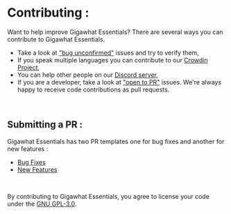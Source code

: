 # Contributing :

Want to help improve Gigawhat Essentials? There are several ways you can contribute to Gigawhat Essentials.

   - Take a look at <a href="https://github.com/Gigawhat-net/Gigawhat-Essentials/labels/bug%20unconfirmed">"bug unconfirmed"</a> issues and try to verify them,
   - If you speak multiple languages you can contribute to our <a href="https://crowdin.com/project/gigawhat-essentials">Crowdin Project</a>,
   - You can help other people on our <a href="https://discord.gg/rMq7GujUZJ">Discord server</a>,
   - If you are a developer, take a look at <a href="https://github.com/Gigawhat-net/Gigawhat-Essentials/labels/open%20to%20PR">"open to PR"</a> issues. We're always happy to receive code contributions as pull requests.

<br>

## Submitting a PR :
Gigawhat Essentials has two PR templates one for bug fixes and another for new features :

   - <a href="https://github.com/Gigawhat-net/Gigawhat-Essentials/blob/dev/.github/PULL_REQUEST_TEMPLATE/bug-fix.md">Bug Fixes</a>
   - <a href="https://github.com/Gigawhat-net/Gigawhat-Essentials/blob/dev/.github/PULL_REQUEST_TEMPLATE/new-feature.md">New Features</a>

<br>

By contributing to Gigawhat Essentials, you agree to license your code under the <a href="https://github.com/Gigawhat-net/Gigawhat-Essentials/blob/dev/LICENSE">GNU GPL-3.0</a>.
